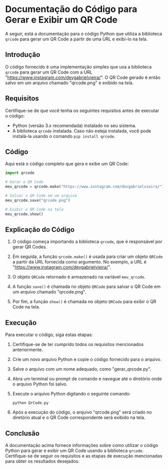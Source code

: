 # Documentação do Código para Gerar e Exibir um QR Code

A seguir, está a documentação para o código Python que utiliza a biblioteca `qrcode` para gerar um QR Code a partir de uma URL e exibi-lo na tela.

## Introdução

O código fornecido é uma implementação simples que usa a biblioteca `qrcode` para gerar um QR Code com a URL "https://www.instagram.com/devgabrielvieira/". O QR Code gerado é então salvo em um arquivo chamado "qrcode.png" e exibido na tela.

## Requisitos

Certifique-se de que você tenha os seguintes requisitos antes de executar o código:

- Python (versão 3.x recomendada) instalado no seu sistema.
- A biblioteca `qrcode` instalada. Caso não esteja instalada, você pode instalá-la usando o comando `pip install qrcode`.

## Código

Aqui está o código completo que gera e exibe um QR Code:

```python
import qrcode

# Gerar o QR Code
meu_qrcode = qrcode.make("https://www.instagram.com/devgabrielvieira/")

# Salvar o QR Code em um arquivo
meu_qrcode.save("qrcode.png")

# Exibir o QR Code na tela
meu_qrcode.show()
```

## Explicação do Código

1. O código começa importando a biblioteca `qrcode`, que é responsável por gerar QR Codes.

2. Em seguida, a função `qrcode.make()` é usada para criar um objeto `QRCode` a partir da URL fornecida como argumento. No exemplo, a URL é "https://www.instagram.com/devgabrielvieira/".

3. O objeto `QRCode` retornado é armazenado na variável `meu_qrcode`.

4. A função `save()` é chamada no objeto `QRCode` para salvar o QR Code em um arquivo chamado "qrcode.png".

5. Por fim, a função `show()` é chamada no objeto `QRCode` para exibir o QR Code na tela.

## Execução

Para executar o código, siga estas etapas:

1. Certifique-se de ter cumprido todos os requisitos mencionados anteriormente.

2. Crie um novo arquivo Python e copie o código fornecido para o arquivo.

3. Salve o arquivo com um nome adequado, como "gerar_qrcode.py".

4. Abra um terminal ou prompt de comando e navegue até o diretório onde o arquivo Python foi salvo.

5. Execute o arquivo Python digitando o seguinte comando:

   ```
   python QrCode.py
   ```

6. Após a execução do código, o arquivo "qrcode.png" será criado no diretório atual e o QR Code correspondente será exibido na tela.

## Conclusão

A documentação acima fornece informações sobre como utilizar o código Python para gerar e exibir um QR Code usando a biblioteca `qrcode`. Certifique-se de seguir os requisitos e as etapas de execução mencionadas para obter os resultados desejados.
